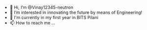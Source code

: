 - 👋 Hi, I’m @Vinay12345-neutron
- 👀 I’m interested in innovating the future by means of Engineering!
- 🌱 I'm currently in my first year in BITS Pilani
- 📫 How to reach me ... 

<!---
Vinay12345-neutron/Vinay12345-neutron is a ✨ special ✨ repository because its `README.md` (this file) appears on your GitHub profile.
You can click the Preview link to take a look at your changes.
--->

